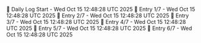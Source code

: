 📅 Daily Log Start - Wed Oct 15 12:48:28 UTC 2025
📌 Entry 1/7 - Wed Oct 15 12:48:28 UTC 2025
📌 Entry 2/7 - Wed Oct 15 12:48:28 UTC 2025
📌 Entry 3/7 - Wed Oct 15 12:48:28 UTC 2025
📌 Entry 4/7 - Wed Oct 15 12:48:28 UTC 2025
📌 Entry 5/7 - Wed Oct 15 12:48:28 UTC 2025
📌 Entry 6/7 - Wed Oct 15 12:48:28 UTC 2025
